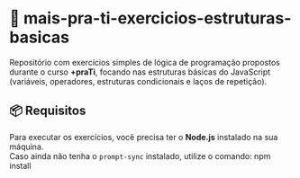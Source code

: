 # 🧠 mais-pra-ti-exercicios-estruturas-basicas

Repositório com exercícios simples de lógica de programação propostos durante o curso **+praTi**, focando nas estruturas básicas do JavaScript (variáveis, operadores, estruturas condicionais e laços de repetição).

## 📦 Requisitos

Para executar os exercícios, você precisa ter o **Node.js** instalado na sua máquina.  
Caso ainda não tenha o `prompt-sync` instalado, utilize o comando: npm install
